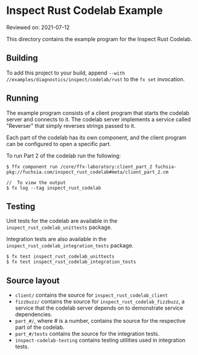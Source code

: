 # Inspect Rust Codelab Example

Reviewed on: 2021-07-12

This directory contains the example program for the Inspect Rust Codelab.

## Building

To add this project to your build, append `--with
//examples/diagnostics/inspect/codelab/rust` to the `fx set` invocation.

## Running

The example program consists of a client program that starts the codelab
server and connects to it.  The codelab server implements a service called
"Reverser" that simply reverses strings passed to it.

Each part of the codelab has its own component, and the client program
can be configured to open a specific part.

To run Part 2 of the codelab run the following:
```
$ ffx component run /core/ffx-laboratory:client_part_2 fuchsia-pkg://fuchsia.com/inspect_rust_codelab#meta/client_part_2.cm

//  To view the output
$ fx log --tag inspect_rust_codelab
```

## Testing

Unit tests for the codelab are available in the `inspect_rust_codelab_unittests`
package.

Integration tests are also available in the
`inspect_rust_codelab_integration_tests`
package.

```
$ fx test inspect_rust_codelab_unittests
$ fx test inspect_rust_codelab_integration_tests
```

## Source layout

- `client/` contains the source for `inspect_rust_codelab_client`
- `fizzbuzz/` contains the source for `inspect_rust_codelab_fizzbuzz`,
  a service that the codelab server depends on to demonstrate service
  dependencies.
- `part_#/`, where # is a number, contains the source for the respective
  part of the codelab.
- `part_#/tests` contains the source for the integration tests.
- `inspect-codelab-testing` contains testing utilities used in integration tests.
